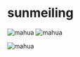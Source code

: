 # sunmeiling
![mahua](http://ww1.sinaimg.cn/mw690/e6d95a0bgw1f47iafkaf5j20qe0gogq0.jpg)
![mahua](http://ww3.sinaimg.cn/mw690/e6d95a0bgw1f47iagdwmbj20ib0cxdgb.jpg)

![mahua](http://ww3.sinaimg.cn/mw690/e6d95a0bgw1f47iah0m3oj20kz0cudfw.jpg)
